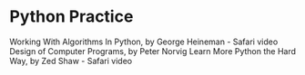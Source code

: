 
# Python Practice

Working With Algorithms In Python, by George Heineman - Safari video
Design of Computer Programs, by Peter Norvig
Learn More Python the Hard Way, by Zed Shaw - Safari video
